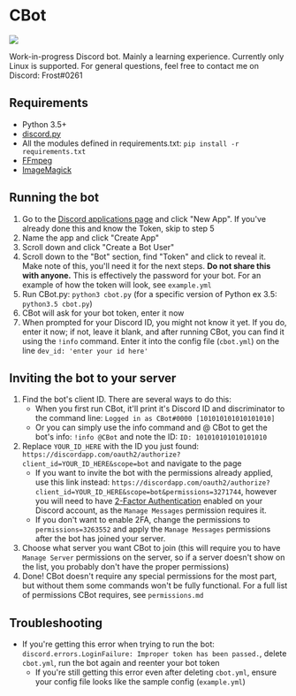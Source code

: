 # CBot

[<img src="https://img.shields.io/badge/discord-py-blue.svg">](https://github.com/Rapptz/discord.py)

Work-in-progress Discord bot. Mainly a learning experience. Currently only Linux is supported.
For general questions, feel free to contact me on Discord: Frost#0261

## Requirements

* Python 3.5+
* [discord.py](https://github.com/Rapptz/discord.py)
* All the modules defined in requirements.txt: `pip install -r requirements.txt`
* [FFmpeg](https://www.ffmpeg.org)
* [ImageMagick](https://www.imagemagick.org)

## Running the bot

1. Go to the [Discord applications page](https://discordapp.com/developers/applications/me) and click "New App". If you've already done this and know the Token, skip to step 5
2. Name the app and click "Create App"
3. Scroll down and click "Create a Bot User"
4. Scroll down to the "Bot" section, find "Token" and click to reveal it. Make note of this, you'll need it for the next steps. **Do not share this with anyone.** This is effectively the password for your bot. For an example of how the token will look, see `example.yml`
5. Run CBot.py: `python3 cbot.py` (for a specific version of Python ex 3.5: `python3.5 cbot.py`)
6. CBot will ask for your bot token, enter it now
7. When prompted for your Discord ID, you might not know it yet. If you do, enter it now; if not, leave it blank, and after running CBot, you can find it using the `!info` command. Enter it into the config file (`cbot.yml`) on the line `dev_id: 'enter your id here'`

## Inviting the bot to your server

1. Find the bot's client ID. There are several ways to do this:
	* When you first run CBot, it'll print it's Discord ID and discriminator to the command line: `Logged in as CBot#0000 [101010101010101010]`
	* Or you can simply use the info command and @ CBot to get the bot's info: `!info @CBot` and note the ID: `ID: 101010101010101010`
2. Replace `YOUR_ID_HERE` with the ID you just found: `https://discordapp.com/oauth2/authorize?client_id=YOUR_ID_HERE&scope=bot` and navigate to the page
	* If you want to invite the bot with the permissions already applied, use this link instead: `https://discordapp.com/oauth2/authorize?client_id=YOUR_ID_HERE&scope=bot&permissions=3271744`, however you will need to have [2-Factor Authentication](https://support.discordapp.com/hc/en-us/articles/219576828-Setting-up-Two-Factor-Authentication) enabled on your Discord account, as the `Manage Messages` permission requires it. 
	* If you don't want to enable 2FA, change the permissions to `permissions=3263552` and apply the `Manage Messages` permissions after the bot has joined your server.
3. Choose what server you want CBot to join (this will require you to have `Manage Server` permissions on the server, so if a server doesn't show on the list, you probably don't have the proper permissions)
4. Done! CBot doesn't require any special permissions for the most part, but without them some commands won't be fully functional. For a full list of permissions CBot requires, see `permissions.md`

## Troubleshooting

* If you're getting this error when trying to run the bot: `discord.errors.LoginFailure: Improper token has been passed.`, delete `cbot.yml`, run the bot again and reenter your bot token
	* If you're still getting this error even after deleting `cbot.yml`, ensure your config file looks like the sample config (`example.yml`)